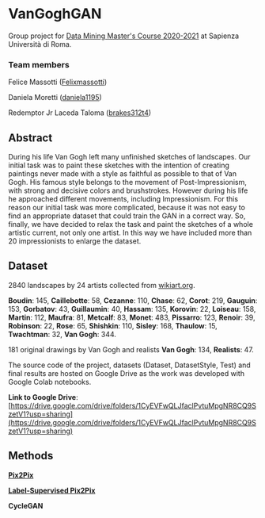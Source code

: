 # VanGoghGAN
Group project for [Data Mining Master's Course 2020-2021](https://corsidilaurea.uniroma1.it/it/view-course-details/2020/30430/20200313105820/e8bf4052-6615-4294-8317-fd28b44a5677/7e61218e-0da7-4c0a-acb3-ead6cfcd1cf8/ebc2faa2-f8de-483f-94f4-19fbfa794a0e/1718a47a-b62b-4d44-96b9-97ed0684d10c?guid_cv=7e61218e-0da7-4c0a-acb3-ead6cfcd1cf8&current_erogata=e8bf4052-6615-4294-8317-fd28b44a5677) at Sapienza Università di Roma.

### Team members
Felice Massotti ([Felixmassotti](https://github.com/Felixmassotti))

Daniela Moretti ([daniela1195](https://github.com/daniela1195))

Redemptor Jr Laceda Taloma ([brakes312t4](github.com/brakes312t4))

## Abstract
During his life Van Gogh left many unfinished sketches of landscapes. Our initial task was to paint these sketches with the intention of creating paintings never
made with a style as faithful as possible to that of Van Gogh. His famous style belongs to the movement of Post-Impressionism, with strong and decisive colors and
brushstrokes. However during his life he approached different movements, including Impressionism. For this reason our initial task was more complicated, because
it was not easy to find an appropriate dataset that could train the GAN in a correct way. So, finally, we have decided to relax the task and paint the sketches of
a whole artistic current, not only one artist. In this way we have included more than 20 impressionists to enlarge the dataset.

## Dataset
2840 landscapes by 24 artists collected from [wikiart.org](wikiart.org).

**Boudin**: 145,
**Caillebotte**: 58,
**Cezanne**: 110,
**Chase**: 62,
**Corot**: 219,
**Gauguin**: 153,
**Gorbatov**: 43,
**Guillaumin**: 40,
**Hassam**: 135,
**Korovin**: 22,
**Loiseau**: 158,
**Martin**: 112,
**Maufra**: 81,
**Metcalf**: 83,
**Monet**: 483,
**Pissarro**: 123,
**Renoir**: 39,
**Robinson**: 22,
**Rose**: 65,
**Shishkin**: 110,
**Sisley**: 168,
**Thaulow**: 15,
**Twachtman**: 32,
**Van Gogh**: 344.

181 original drawings by Van Gogh and realists
**Van Gogh**: 134,
**Realists**: 47.

The source code of the project, datasets (Dataset, DatasetStyle, Test) and final results are hosted on Google Drive as the work was developed with Google Colab notebooks.

**Link to Google Drive**: [https://drive.google.com/drive/folders/1CyEVFwQLJfaclPvtuMpgNR8CQ9SzetV1?usp=sharing](https://drive.google.com/drive/folders/1CyEVFwQLJfaclPvtuMpgNR8CQ9SzetV1?usp=sharing)

## Methods
[**Pix2Pix**](https://github.com/brakes312t4/VanGoghGAN/blob/main/Notebooks/Pix2Pix.ipynb)

[**Label-Supervised Pix2Pix**](https://github.com/brakes312t4/VanGoghGAN/blob/main/Notebooks/StylePix2Pix.ipynb)

**CycleGAN**
